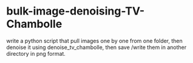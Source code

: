 # bulk-image-denoising-TV-Chambolle
write a python script that pull images one by one from one folder, then denoise it using denoise_tv_chambolle, then save /write them in another directory in png format.

